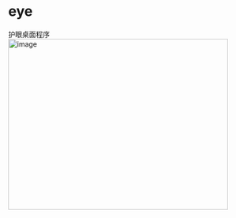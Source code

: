 # eye
护眼桌面程序
<img width="445" height="346" alt="image" src="https://github.com/user-attachments/assets/2b83a51e-bf5b-4dbf-8d25-b974e01bce7a" />
